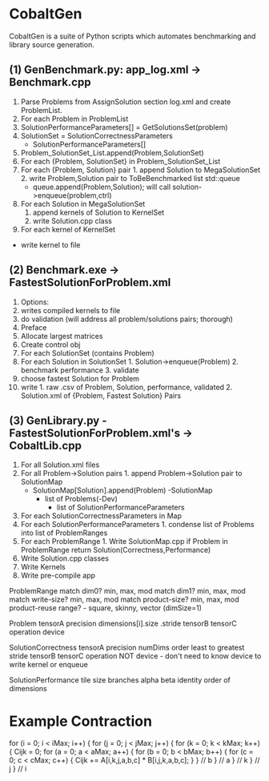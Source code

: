# CobaltGen

CobaltGen is a suite of Python scripts which automates benchmarking and library source generation.

## (1) GenBenchmark.py: app\_log.xml -> Benchmark.cpp

1. Parse Problems from AssignSolution section log.xml and create ProblemList.
2. For each Problem in ProblemList
  1. SolutionPerformanceParameters[] = GetSolutionsSet(problem)
  2. SolutionSet = SolutionCorrectnessParameters
      + SolutionPerformanceParameters[]
  3. Problem\_SolutionSet\_List.append(Problem,SolutionSet)
3. For each {Problem, SolutionSet} in Problem\_SolutionSet\_List
  1. For each {Problem, Solution} pair
    1. append Solution to MegaSolutionSet
    2. write Problem,Solution pair to ToBeBenchmarked list std::queue
      - queue.append(Problem,Solution); will call solution->enqueue(problem,ctrl)
4. For each Solution in MegaSolutionSet
    1. append kernels of Solution to KernelSet
    2. write Solution.cpp class
5. For each kernel of KernelSet
  - write kernel to file

## (2) Benchmark.exe -> FastestSolutionForProblem.xml
1. Options:
  1. writes compiled kernels to file
  2. do validation (will address all problem/solutions pairs; thorough)
2. Preface
  1. Allocate largest matrices
  2. Create control obj
3. For each SolutionSet (contains Problem)
  1. For each Solution in SolutionSet
    1. Solution->enqueue(Problem)
    2. benchmark performance
    3. validate
  2. choose fastest Solution for Problem
  3. write
    1. raw .csv of Problem, Solution, performance, validated
    2. Solution.xml of {Problem, Fastest Solution} Pairs

## (3) GenLibrary.py - FastestSolutionForProblem.xml's -> CobaltLib.cpp
1. For all Solution.xml files
  1. For all Problem->Solution pairs
    1. append Problem->Solution pair to SolutionMap
      - SolutionMap[Solution].append(Problem)
      -SolutionMap
        - list of Problems(-Dev)
          - list of SolutionPerformanceParameters
2. For each SolutionCorrectnessParameters in Map
  1. For each SolutionPerformanceParameters
    1. condense list of Problems into list of ProblemRanges
  2. For each ProblemRange
    1. Write SolutionMap.cpp if Problem in ProblemRange return Solution(Correctness,Performance)
3. Write Solution.cpp classes
4. Write Kernels
5. Write pre-compile app





ProblemRange
  match dim0? min, max, mod
  match dim1? min, max, mod
  match write-size? min, max, mod
  match product-size? min, max, mod
  product-reuse range? - square, skinny, vector (dimSize=1)

Problem
  tensorA
    precision
    dimensions[i].size .stride
  tensorB
  tensorC
  operation
  device

SolutionCorrectness
  tensorA
    precision
    numDims
    order least to greatest stride
  tensorB
  tensorC
  operation
  NOT device - don't need to know device to write kernel or enqueue


SolutionPerformance
  tile size
  branches
  alpha beta identity
  order of dimensions

# Example Contraction

for (i = 0; i < iMax; i++) {
  for (j = 0; j < jMax; j++) {
    for (k = 0; k < kMax; k++) {
      Cijk = 0;
      for (a = 0; a < aMax; a++) {
        for (b = 0; b < bMax; b++) {
          for (c = 0; c < cMax; c++) {
            Cijk += A[i,k,j,a,b,c] * B[i,j,k,a,b,c];
          }
        } // b
      } // a
    } // k
  } // j
} // i
